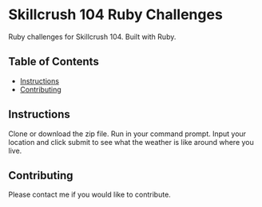 # Skillcrush 104 Ruby Challenges
Ruby challenges for Skillcrush 104. Built with Ruby.

## Table of Contents
* [Instructions](#instructions)
* [Contributing](#contributing)

## Instructions
Clone or download the zip file. Run in your command prompt. Input your location and click submit to see what the weather is like around where you live.

## Contributing
Please contact me if you would like to contribute.